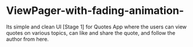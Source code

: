 # ViewPager-with-fading-animation-
Its simple and clean UI [Stage 1] for Quotes App where the users can view quotes on various topics, can like and share the quote, and follow the author from here.
